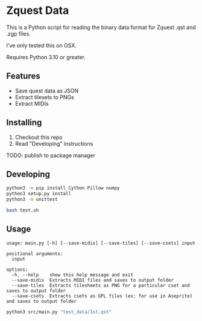 # Zquest Data

This is a Python script for reading the binary data format for Zquest .qst and .zgp files.

I've only tested this on OSX.

Requires Python 3.10 or greater.

## Features

* Save quest data as JSON
* Extract tilesets to PNGs
* Extract MIDIs

## Installing

1. Checkout this repo
1. Read "Developing" instructions

TODO: publish to package manager

## Developing

```sh
python3 -m pip install Cython Pillow numpy
python3 setup.py install
python3 -m unittest

bash test.sh
```

## Usage

```
usage: main.py [-h] [--save-midis] [--save-tiles] [--save-csets] input

positional arguments:
  input

options:
  -h, --help    show this help message and exit
  --save-midis  Extracts MIDI files and saves to output folder
  --save-tiles  Extracts tilesheets as PNG for a particular cset and saves to output folder
  --save-csets  Extracts csets as GPL files (ex: for use in Aseprite) and saves to output folder
```

```sh
python3 src/main.py "test_data/1st.qst"
```
